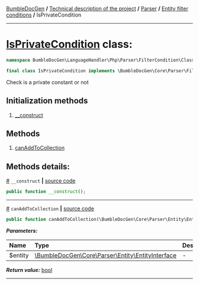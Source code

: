 [BumbleDocGen](../../../README.md) **/**
[Technical description of the project](../../readme.md) **/**
[Parser](../readme.md) **/**
[Entity filter conditions](../entityFilterCondition.md) **/**
IsPrivateCondition

---


# [IsPrivateCondition](https://github.com/bumble-tech/bumble-doc-gen/blob/master/src/LanguageHandler/Php/Parser/FilterCondition/ClassConstantFilterCondition/IsPrivateCondition.php#L14) class:

```php
namespace BumbleDocGen\LanguageHandler\Php\Parser\FilterCondition\ClassConstantFilterCondition;

final class IsPrivateCondition implements \BumbleDocGen\Core\Parser\FilterCondition\ConditionInterface
```
Check is a private constant or not

## Initialization methods

1. [__construct](#m-construct) 
## Methods

1. [canAddToCollection](#mcanaddtocollection) 

## Methods details:

<a name="m-construct" href="#m-construct">#</a> `__construct`  **|** [source code](https://github.com/bumble-tech/bumble-doc-gen/blob/master/src/LanguageHandler/Php/Parser/FilterCondition/ClassConstantFilterCondition/IsPrivateCondition.php#L18)
```php
public function __construct();
```

---

<a name="mcanaddtocollection" href="#mcanaddtocollection">#</a> `canAddToCollection`  **|** [source code](https://github.com/bumble-tech/bumble-doc-gen/blob/master/src/LanguageHandler/Php/Parser/FilterCondition/ClassConstantFilterCondition/IsPrivateCondition.php#L23)
```php
public function canAddToCollection(\BumbleDocGen\Core\Parser\Entity\EntityInterface $entity): bool;
```

***Parameters:***

| Name | Type | Description |
|:-|:-|:-|
$entity | [\BumbleDocGen\Core\Parser\Entity\EntityInterface](https://github.com/bumble-tech/bumble-doc-gen/blob/master/src/Core/Parser/Entity/EntityInterface.php) | - |

***Return value:*** [bool](https://www.php.net/manual/en/language.types.boolean.php)

---

